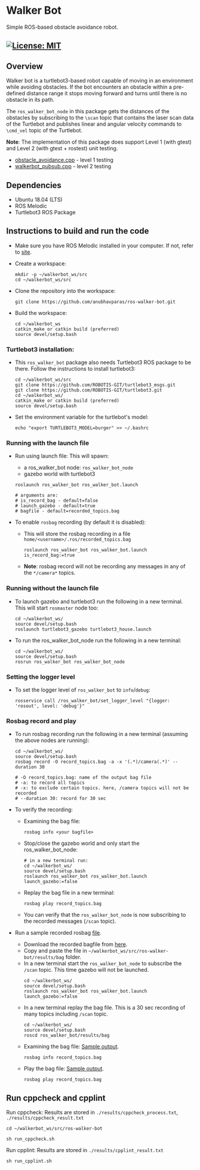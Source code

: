 # Walker Bot
Simple ROS-based obstacle avoidance robot.

[![License: MIT](https://img.shields.io/badge/License-MIT-blue.svg)](https://opensource.org/licenses/MIT)
 ---
## Overview
Walker bot is a turtlebot3-based robot capable of moving in an environment while avoiding obstacles. If the bot encounters an obstacle within a pre-defined distance range it stops moving forward and turns until there is no obstacle in its path.

The `ros_walker_bot_node` in this package gets the distances of the obstacles by subscribing to the `\scan` topic that contains the laser scan data of the Turtlebot and publishes linear and angular velocity commands to `\cmd_vel` topic of the Turtlebot.

__Note__: The implementation of this package does support Level 1 (with gtest) and Level 2 (with gtest + rostest) unit testing.
- [obstacle_avoidance.cpp](src/obstacle_avoidance.cpp) - level 1 testing
- [walkerbot_pubsub.cpp](src/walkerbot_pubsub.cpp) - level 2 testing



## Dependencies
- Ubuntu 18.04 (LTS)
- ROS Melodic
- Turtlebot3 ROS Package

## Instructions to build and run the code
 - Make sure you have ROS Melodic installed in your computer. If not, refer to [site](http://wiki.ros.org/melodic/Installation/Ubuntu).
 
 - Create a workspace:
    ```
    mkdir -p ~/walkerbot_ws/src
    cd ~/walkerbot_ws/src
    ```
 - Clone the repository into the workspace:
    ```
    git clone https://github.com/anubhavparas/ros-walker-bot.git
    ```
 - Build the workspace:
    ```
    cd ~/walkerbot_ws
    catkin_make or catkin build (preferred)
    source devel/setup.bash
    ```
### Turtlebot3 installation:
 - This `ros_walker_bot` package also needs Turtlebot3 ROS package to be there. Follow the instructions to install turtlebot3:
    ```
    cd ~/walkerbot_ws/src
    git clone https://github.com/ROBOTIS-GIT/turtlebot3_msgs.git
    git clone https://github.com/ROBOTIS-GIT/turtlebot3.git
    cd ~/walkerbot_ws/
    catkin_make or catkin build (preferred)
    source devel/setup.bash
    ```

  - Set the environment variable for the turtlebot's model:
    ```
    echo "export TURTLEBOT3_MODEL=burger" >> ~/.bashrc
    ```


### Running with the launch file
- Run using launch file: This will spawn:
    - a ros_walker_bot node: `ros_walker_bot_node`
    - gazebo world with turtlebot3
    ```
    roslaunch ros_walker_bot ros_walker_bot.launch 
    
    # arguments are:
    # is_record_bag - default=false
    # launch_gazebo - default=true
    # bagfile - default=recorded_topics.bag
    ```

- To enable `rosbag` recording (by default it is disabled): 
    - This will store the rosbag recording in a file `home/<username>/.ros/recorded_topics.bag`
        ```
        roslaunch ros_walker_bot ros_walker_bot.launch is_record_bag:=true
        ```
    - __Note__: rosbag record will not be recording any messages in any of the `*/camera*` topics.


### Running without the launch file

- To launch gazebo and turtlebot3 run the following in a new terminal. This will start `rosmaster` node too:
    ```
    cd ~/walkerbot_ws/
    source devel/setup.bash
    roslaunch turtlebot3_gazebo turtlebot3_house.launch
    ```

- To run the ros_walker_bot_node run the following in a new terminal:
    ```
    cd ~/walkerbot_ws/
    source devel/setup.bash
    rosrun ros_walker_bot ros_walker_bot_node
    ```

### Setting the logger level
- To set the logger level of `ros_walker_bot` to `info`/`debug`:
  ```
  rosservice call /ros_walker_bot/set_logger_level "{logger: 'rosout', level: 'debug'}"
  ```

### Rosbag record and play
- To run rosbag recording run the following in a new terminal (assuming the above nodes are running):
    ```
    cd ~/walkerbot_ws/
    source devel/setup.bash
    rosbag record -O record_topics.bag -a -x '(.*)/camera(.*)' --duration 30

    # -O record_topics.bag: name of the output bag file
    # -a: to record all topics
    # -x: to exclude certain topics. here, /camera topics will not be recorded
    # --duration 30: record for 30 sec 
    ```

- To verify the recording:
    - Examining the bag file:
        ```
        rosbag info <your bagfile>
        ```
    - Stop/close the gazebo world and only start the ros_walker_bot_node:
        ```
        # in a new terminal run:
        cd ~/walkerbot_ws/
        source devel/setup.bash
        roslaunch ros_walker_bot ros_walker_bot.launch launch_gazebo:=false
        ```
  
    - Replay the bag file in a new terminal: 
        ```
        rosbag play record_topics.bag
        ```
    - You can verify that the `ros_walker_bot_node` is now subscribing to the recorded messages (`/scan` topic).

- Run a sample recorded rosbag [file](https://drive.google.com/file/d/1sJn2XUd3lsW8PePP-BSDpE45DadM1-XN/view?usp=sharing).
    - Download the recorded bagfile from [here](https://drive.google.com/file/d/1sJn2XUd3lsW8PePP-BSDpE45DadM1-XN/view?usp=sharing).
    - Copy and paste the file in `~/walkerbot_ws/src/ros-walker-bot/results/bag` folder.
    - In a new terminal start the `ros_walker_bot_node` to subscribe the `/scan` topic. This time gazebo will not be launched.
        ```
        cd ~/walkerbot_ws/
        source devel/setup.bash
        roslaunch ros_walker_bot ros_walker_bot.launch launch_gazebo:=false
        ```
    - In a new terminal replay the bag file. This is a 30 sec recording of many topics including `/scan` topic.
        ```
        cd ~/walkerbot_ws/
        source devel/setup.bash
        roscd ros_walker_bot/results/bag
        ```
    - Examining the bag file: [Sample output](results/rosbag_info.png).
        ```
        rosbag info record_topics.bag
        ```
    - Play the bag file: [Sample output](results/rosbag_replay_demo.png).
        ```
        rosbag play record_topics.bag
   
        ```
## Run cppcheck and cpplint
Run cppcheck: Results are stored in `./results/cppcheck_process.txt`, `./results/cppcheck_result.txt` 
```
cd ~/walkerbot_ws/src/ros-walker-bot
```
```
sh run_cppcheck.sh
```

Run cpplint: Results are stored in `./results/cpplint_result.txt`
```
sh run_cpplint.sh
```
